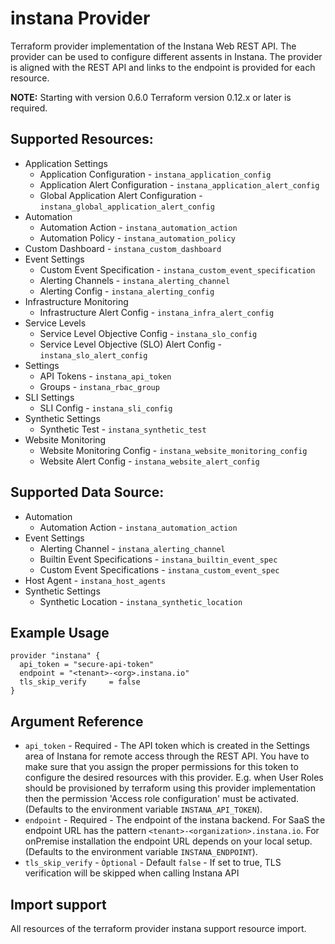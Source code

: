 # instana Provider

Terraform provider implementation of the Instana Web REST API. The provider can be used to configure different
assents in Instana. The provider is aligned with the REST API and links to the endpoint is provided for each 
resource. 

**NOTE:** Starting with version 0.6.0 Terraform version 0.12.x or later is required.

## Supported Resources:

* Application Settings
  * Application Configuration - `instana_application_config`
  * Application Alert Configuration - `instana_application_alert_config`
  * Global Application Alert Configuration - `instana_global_application_alert_config`
* Automation
  * Automation Action - `instana_automation_action`
  * Automation Policy - `instana_automation_policy`
* Custom Dashboard - `instana_custom_dashboard`
* Event Settings
  * Custom Event Specification - `instana_custom_event_specification`
  * Alerting Channels - `instana_alerting_channel`
  * Alerting Config - `instana_alerting_config`
* Infrastructure Monitoring
  * Infrastructure Alert Config - `instana_infra_alert_config`
* Service Levels
  * Service Level Objective Config - `instana_slo_config`
  * Service Level Objective (SLO) Alert Config - `instana_slo_alert_config`
* Settings
  * API Tokens - `instana_api_token`
  * Groups - `instana_rbac_group`
* SLI Settings
  * SLI Config - `instana_sli_config`
* Synthetic Settings
  * Synthetic Test - `instana_synthetic_test`
* Website Monitoring
  * Website Monitoring Config - `instana_website_monitoring_config`
  * Website Alert Config - `instana_website_alert_config`

## Supported Data Source:

* Automation
  * Automation Action - `instana_automation_action`
* Event Settings
  * Alerting Channel - `instana_alerting_channel`
  * Builtin Event Specifications - `instana_builtin_event_spec`
  * Custom Event Specifications - `instana_custom_event_spec`
* Host Agent - `instana_host_agents`
* Synthetic Settings
  * Synthetic Location - `instana_synthetic_location`

## Example Usage

```hcl
provider "instana" {
  api_token = "secure-api-token"  
  endpoint = "<tenant>-<org>.instana.io"
  tls_skip_verify     = false
}
```

## Argument Reference

* `api_token` - Required - The API token which is created in the Settings area of Instana for remote access through 
the REST API. You have to make sure that you assign the proper permissions for this token to configure the desired 
resources with this provider. E.g. when User Roles should be provisioned by terraform using this provider implementation 
then the permission 'Access role configuration' must be activated. (Defaults to the environment variable `INSTANA_API_TOKEN`).
* `endpoint` - Required - The endpoint of the instana backend. For SaaS the endpoint URL has the pattern
`<tenant>-<organization>.instana.io`. For onPremise installation the endpoint URL depends on your local setup. (Defaults to the environment variable `INSTANA_ENDPOINT`).
* `tls_skip_verify` - `Òptional` - Default `false` - If set to true, TLS verification will be skipped when calling Instana API

## Import support

All resources of the terraform provider instana support resource import.
